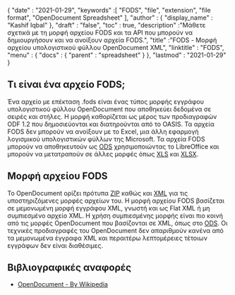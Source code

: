 {
  "date" : "2021-01-29",
  "keywords" :[ "FODS", "file", "extension", "file format", "OpenDocument Spreadsheet" ],
  "author" : {
    "display_name" : "Kashif Iqbal"
},
  "draft" : "false",
  "toc" : true,
  "description" :"Μάθετε σχετικά με τη μορφή αρχείου FODS και τα API που μπορούν να δημιουργήσουν και να ανοίξουν αρχεία FODS.",
  "title" :"FODS - Μορφή αρχείου υπολογιστικού φύλλου OpenDocument XML",
  "linktitle" : "FODS",
  "menu" : {
    "docs" : {
      "parent" : "spreadsheet"
}
},
  "lastmod" : "2021-01-29"
}

## Τι είναι ένα αρχείο FODS;

Ένα αρχείο με επέκταση .fods είναι ένας τύπος μορφής εγγράφου υπολογιστικού φύλλου OpenDocument που αποθηκεύει δεδομένα σε σειρές και στήλες. Η μορφή καθορίζεται ως μέρος των προδιαγραφών ODF 1.2 που δημοσιεύονται και διατηρούνται από το OASIS. Τα αρχεία FODS δεν μπορούν να ανοίξουν με το Excel, μια άλλη εφαρμογή λογισμικού υπολογιστικών φύλλων της Microsoft. Τα αρχεία FODS μπορούν να αποθηκευτούν ως [ODS](/el/spreadsheet/ods/) χρησιμοποιώντας το LibreOffice και μπορούν να μετατραπούν σε άλλες μορφές όπως [XLS](/el/spreadsheet/xls) και [XLSX](/el/spreadsheet/xlsx/).

## Μορφή αρχείου FODS

Το OpenDocument ορίζει πρότυπα [ZIP](/el/compression/zip/) καθώς και [XML](/el/web/xml/) για τις υποστηριζόμενες μορφές αρχείων του. Η μορφή αρχείου FODS βασίζεται σε μεμονωμένη μορφή εγγράφου XML, γνωστή και ως Flat XML ή μη συμπιεσμένο αρχείο XML. Η χρήση συμπιεσμένης μορφής είναι πιο κοινή από τις μορφές OpenDocument που βασίζονται σε XML, όπως στο [ODS](/el/spreadsheet/ods/). Οι τεχνικές προδιαγραφές του OpenDocument δεν απαριθμούν κανένα από τα μεμονωμένα έγγραφα XML και περαιτέρω λεπτομέρειες τέτοιων εγγράφων δεν είναι διαθέσιμες.

## Βιβλιογραφικές αναφορές ##

* [OpenDocument - By Wikipedia](https://en.wikipedia.org/wiki/OpenDocument)

